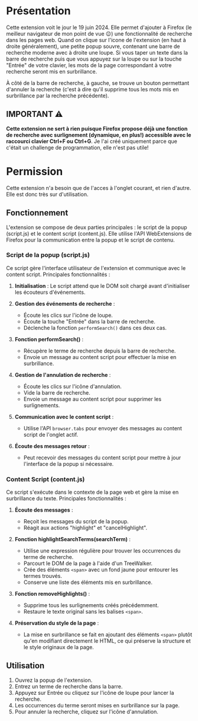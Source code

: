 # Présentation
Cette extension voit le jour le 19 juin 2024. Elle permet d'ajouter à Firefox (le meilleur navigateur de mon point de vue :wink:) une fonctionnalité de recherche dans les pages web. Quand on clique sur l'icone de l'extension (en haut à droite généralement), une petite popup souvre, contenant une barre de recherche moderne avec à droite une loupe. Si vous taper un texte dans la barre de recherche puis que vous appuyez sur la loupe ou sur la touche "Entrée" de votre clavier, les mots de la page correspondant à votre recherche seront mis en surbrillance.

À côté de la barre de recherche, à gauche, se trouve un bouton permettant d'annuler la recherche (c'est à dire qu'il supprime tous les mots mis en surbrillance par la recherche précédente).

## IMPORTANT ⚠️
**Cette extension ne sert à rien puisque Firefox propose déjà une fonction de recherche avec surlignement (dynamique, en plus!) accessible avec le raccourci clavier Ctrl+F ou Ctrl+G**. Je l'ai créé uniquement parce que c'était un challenge de programmation, elle n'est pas utile!

# Permission
Cette extension n'a besoin que de l'acces à l'onglet courant, et rien d'autre. Elle est donc très sur d'utilisation.

## Fonctionnement
L'extension se compose de deux parties principales : le script de la popup (script.js) et le content script (content.js).
Elle utilise l'API WebExtensions de Firefox pour la communication entre la popup et le script de contenu.

### Script de la popup (script.js)
Ce script gère l'interface utilisateur de l'extension et communique avec le content script.
Principales fonctionnalités :

1. **Initialisation** : Le script attend que le DOM soit chargé avant d'initialiser les écouteurs d'événements.

2. **Gestion des événements de recherche** :
   - Écoute les clics sur l'icône de loupe.
   - Écoute la touche "Entrée" dans la barre de recherche.
   - Déclenche la fonction `performSearch()` dans ces deux cas.

3. **Fonction performSearch()** :
   - Récupère le terme de recherche depuis la barre de recherche.
   - Envoie un message au content script pour effectuer la mise en surbrillance.

4. **Gestion de l'annulation de recherche** :
   - Écoute les clics sur l'icône d'annulation.
   - Vide la barre de recherche.
   - Envoie un message au content script pour supprimer les surlignements.

5. **Communication avec le content script** :
   - Utilise l'API `browser.tabs` pour envoyer des messages au content script de l'onglet actif.

6. **Écoute des messages retour** :
   - Peut recevoir des messages du content script pour mettre à jour l'interface de la popup si nécessaire.

### Content Script (content.js)

Ce script s'exécute dans le contexte de la page web et gère la mise en surbrillance du texte.
Principales fonctionnalités :

1. **Écoute des messages** :
   - Reçoit les messages du script de la popup.
   - Réagit aux actions "highlight" et "cancelHighlight".

2. **Fonction highlightSearchTerms(searchTerm)** :
   - Utilise une expression régulière pour trouver les occurrences du terme de recherche.
   - Parcourt le DOM de la page à l'aide d'un TreeWalker.
   - Crée des éléments `<span>` avec un fond jaune pour entourer les termes trouvés.
   - Conserve une liste des éléments mis en surbrillance.

3. **Fonction removeHighlights()** :
   - Supprime tous les surlignements créés précédemment.
   - Restaure le texte original sans les balises `<span>`.

4. **Préservation du style de la page** :
   - La mise en surbrillance se fait en ajoutant des éléments `<span>` plutôt qu'en modifiant directement le HTML, ce qui préserve la structure et le style originaux de la page.

## Utilisation
1. Ouvrez la popup de l'extension.
2. Entrez un terme de recherche dans la barre.
3. Appuyez sur Entrée ou cliquez sur l'icône de loupe pour lancer la recherche.
4. Les occurrences du terme seront mises en surbrillance sur la page.
5. Pour annuler la recherche, cliquez sur l'icône d'annulation.